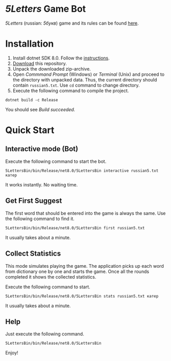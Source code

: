 # *5Letters* Game Bot

*5Letters* (russian: *5букв*) game and its rules can be found [here](https://5bukv.tinkoff.ru).

# Installation

1. Install dotnet SDK 8.0. Follow the [instructions](https://dotnet.microsoft.com/en-us/download).
1. [Download](https://github.com/apodavalov/5bukv/archive/refs/heads/main.zip) this repository.
1. Unpack the downloaded zip-archive.
1. Open *Commmand Prompt* (Windows) or *Terminal* (Unix) and proceed to the directory with unpacked 
   data. Thus, the current directory should contain `russian5.txt`. Use `cd` command to change directory.
1. Execute the following command to compile the project.

```shell
dotnet build -c Release
```

You should see *Build succeeded.*

# Quick Start

## Interactive mode (Bot)

Execute the following command to start the bot.

```shell
5LettersBin/bin/Release/net8.0/5LettersBin interactive russian5.txt катер
```

It works instantly. No waiting time.

## Get First Suggest

The first word that should be entered into the game is always the same. Use the following command to find it.

```shell
5LettersBin/bin/Release/net8.0/5LettersBin first russian5.txt
```

It usually takes about a minute.

## Collect Statistics

This mode simulates playing the game. The application picks up each word from dictionary one by one
and starts the game. Once all the rounds completed it shows the collected statistics.

Execute the following command to start.

```shell
5LettersBin/bin/Release/net8.0/5LettersBin stats russian5.txt катер
```

It usually takes about a minute.

## Help

Just execute the following command.

```shell
5LettersBin/bin/Release/net8.0/5LettersBin
```

Enjoy!
